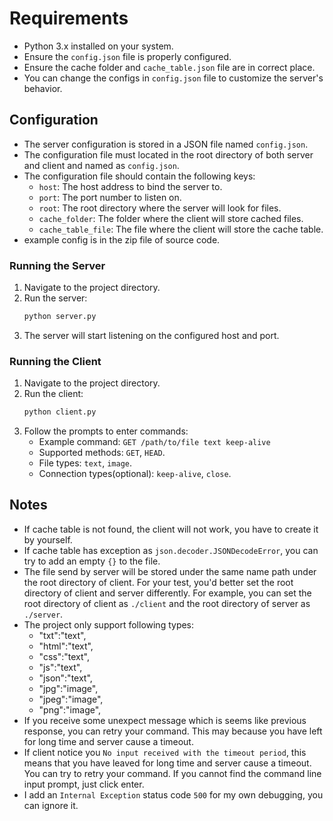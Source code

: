 # Requirements
- Python 3.x installed on your system.
- Ensure the `config.json` file is properly configured.
- Ensure the cache folder and `cache_table.json` file are in correct place.
- You can change the configs in `config.json` file to customize the server's behavior.

## Configuration
- The server configuration is stored in a JSON file named `config.json`.
- The configuration file must located in the root directory of both server and client and named as `config.json`.
- The configuration file should contain the following keys:
  - `host`: The host address to bind the server to.
  - `port`: The port number to listen on.
  - `root`: The root directory where the server will look for files.
  - `cache_folder`: The folder where the client will store cached files.
  - `cache_table_file`: The file where the client will store the cache table.
- example config is in the zip file of source code.

### Running the Server
1. Navigate to the project directory.
2. Run the server:
   ```bash
   python server.py
   ```
3. The server will start listening on the configured host and port.

### Running the Client
1. Navigate to the project directory.
2. Run the client:
   ```bash
   python client.py
   ```
3. Follow the prompts to enter commands:
   - Example command: `GET /path/to/file text keep-alive`
   - Supported methods: `GET`, `HEAD`.
   - File types: `text`, `image`.
   - Connection types(optional): `keep-alive`, `close`.

## Notes ##
- If cache table is not found, the client will not work, you have to create it by yourself.
- If cache table has exception as `json.decoder.JSONDecodeError`, you can try to add an empty `{}` to the file.
- The file send by server will be stored under the same name path under the root directory of client. For your test, you'd better set the root directory of client and server differently.
For example, you can set the root directory of client as `./client` and the root directory of server as `./server`.
- The project only support following types:
  - "txt":"text",
  - "html":"text",
  - "css":"text",
  - "js":"text",
  - "json":"text",
  - "jpg":"image",
  - "jpeg":"image",
  - "png":"image",
- If you receive some unexpect message which is seems like previous response, you can retry your command. This may because you have left for long time and server cause a timeout.
- If client notice you `No input received with the timeout period`, this means that you have leaved for long time and server cause a timeout. You can try to retry your command.
If you cannot find the command line input prompt, just click enter.
- I add an `Internal Exception` status code `500` for my own debugging, you can ignore it.